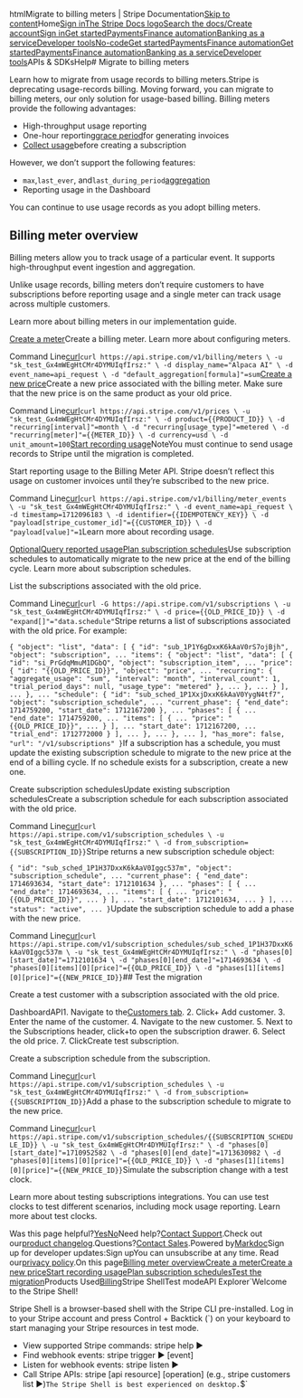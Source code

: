 htmlMigrate to billing meters | Stripe Documentation[Skip to content](#main-content)Home[Sign in](https://dashboard.stripe.com/login?redirect=https%3A%2F%2Fdocs.stripe.com%2Fbilling%2Fsubscriptions%2Fusage-based-legacy%2Fmigration-guide)[The Stripe Docs logo](/)[Search the docs/](#)[Create account](https://dashboard.stripe.com/register/billing)[Sign in](https://dashboard.stripe.com/login?redirect=https%3A%2F%2Fdocs.stripe.com%2Fbilling%2Fsubscriptions%2Fusage-based-legacy%2Fmigration-guide)[Get started](/get-started)[Payments](/payments)[Finance automation](/finance-automation)[Banking as a service](/financial-services)[Developer tools](/development)[No-code](/no-code)[Get started](/get-started)[Payments](/payments)[Finance automation](/finance-automation)[](#)[Get started](/get-started)[Payments](/payments)[Finance automation](/finance-automation)[Banking as a service](/financial-services)[Developer tools](/development)[](#)APIs & SDKsHelp[](#)[](#)# Migrate to billing meters

Learn how to migrate from usage records to billing meters.Stripe is deprecating usage-records billing. Moving forward, you can migrate to billing meters, our only solution for usage-based billing. Billing meters provide the following advantages:

- High-throughput usage reporting
- One-hour reporting[grace period](/billing/subscriptions/usage-based/pricing-models#grace-periods)for generating invoices
- [Collect usage](/billing/subscriptions/usage-based/recording-usage#recording-usage)before creating a subscription

However, we don’t support the following features:

- `max`,`last_ever`, and`last_during_period`[aggregation](/api/prices/object#price_object-recurring)
- Reporting usage in the Dashboard

You can continue to use usage records as you adopt billing meters.

## Billing meter overview

Billing meters allow you to track usage of a particular event. It supports high-throughput event ingestion and aggregation.

Unlike usage records, billing meters don’t require customers to have subscriptions before reporting usage and a single meter can track usage across multiple customers.

Learn more about billing meters in our implementation guide.

[Create a meter](#create-meter)Create a billing meter. Learn more about configuring meters.

Command Line[curl](#)`curl https://api.stripe.com/v1/billing/meters \
  -u "sk_test_Gx4mWEgHtCMr4DYMUIqfIrsz:" \
  -d display_name="Alpaca AI" \
  -d event_name=api_request \
  -d "default_aggregation[formula]"=sum`[Create a new price](#create-price)Create a new price associated with the billing meter. Make sure that the new price is on the same product as your old price.

Command Line[curl](#)`curl https://api.stripe.com/v1/prices \
  -u "sk_test_Gx4mWEgHtCMr4DYMUIqfIrsz:" \
  -d product={{PRODUCT_ID}} \
  -d "recurring[interval]"=month \
  -d "recurring[usage_type]"=metered \
  -d "recurring[meter]"={{METER_ID}} \
  -d currency=usd \
  -d unit_amount=100`[Start recording usage](#start-recording-usage)NoteYou must continue to send usage records to Stripe until the migration is completed.

Start reporting usage to the Billing Meter API. Stripe doesn’t reflect this usage on customer invoices until they’re subscribed to the new price.

Command Line[curl](#)`curl https://api.stripe.com/v1/billing/meter_events \
  -u "sk_test_Gx4mWEgHtCMr4DYMUIqfIrsz:" \
  -d event_name=api_request \
  -d timestamp=1712096183 \
  -d identifier={{IDEMPOTENCY_KEY}} \
  -d "payload[stripe_customer_id]"={{CUSTOMER_ID}} \
  -d "payload[value]"=1`Learn more about recording usage.

[OptionalQuery reported usage](#query-reported-usage)[Plan subscription schedules](#plan-subscription-schedules)Use subscription schedules to automatically migrate to the new price at the end of the billing cycle. Learn more about subscription schedules.

List the subscriptions associated with the old price.

Command Line[curl](#)`curl -G https://api.stripe.com/v1/subscriptions \
  -u "sk_test_Gx4mWEgHtCMr4DYMUIqfIrsz:" \
  -d price={{OLD_PRICE_ID}} \
  -d "expand[]"="data.schedule"`Stripe returns a list of subscriptions associated with the old price. For example:

`{
  "object": "list",
  "data": [
    {
      "id": "sub_1P1Y6gDxxK6kAaV0rS7ojBjh",
      "object": "subscription",
      ...
      "items": {
        "object": "list",
        "data": [
          {
            "id": "si_PrGdqMmuM1DGbQ",
            "object": "subscription_item",
            ...
            "price": {
              "id": "{{OLD_PRICE_ID}}",
              "object": "price",
              ...
              "recurring": {
                "aggregate_usage": "sum",
                "interval": "month",
                "interval_count": 1,
                "trial_period_days": null,
                "usage_type": "metered"
              },
              ...
            },
            ...
          }
        ],
        ...
      },
      ...
      "schedule": {
        "id": "sub_sched_1P1XxjDxxK6kAaV0YygN4tf7",
        "object": "subscription_schedule",
        ...
        "current_phase": {
          "end_date": 1714759200,
          "start_date": 1712167200
        },
        ...
        "phases": [
          {
            ...
            "end_date": 1714759200,
            ...
            "items": [
              {
                ...
                "price": "{{OLD_PRICE_ID}}",
                ...
              }
            ],
            ...
            "start_date": 1712167200,
            ...
            "trial_end": 1712772000
          }
        ],
        ...
      },
      ...
    },
    ...
  ],
  "has_more": false,
  "url": "/v1/subscriptions"
}`If a subscription has a schedule, you must update the existing subscription schedule to migrate to the new price at the end of a billing cycle. If no schedule exists for a subscription, create a new one.

Create subscription schedulesUpdate existing subscription schedulesCreate a subscription schedule for each subscription associated with the old price.

Command Line[curl](#)`curl https://api.stripe.com/v1/subscription_schedules \
  -u "sk_test_Gx4mWEgHtCMr4DYMUIqfIrsz:" \
  -d from_subscription={{SUBSCRIPTION_ID}}`Stripe returns a new subscription schedule object:

`{
  "id": "sub_sched_1P1H37DxxK6kAaV0Iggc537m",
  "object": "subscription_schedule",
  ...
  "current_phase": {
    "end_date": 1714693634,
    "start_date": 1712101634
  },
  ...
  "phases": [
    {
      ...
      "end_date": 1714693634,
      ...
      "items": [
        {
          ...
          "price": "{{OLD_PRICE_ID}}",
          ...
        }
      ],
      ...
      "start_date": 1712101634,
      ...
    }
  ],
  ...
  "status": "active",
  ...
}`Update the subscription schedule to add a phase with the new price.

Command Line[curl](#)`curl https://api.stripe.com/v1/subscription_schedules/sub_sched_1P1H37DxxK6kAaV0Iggc537m \
  -u "sk_test_Gx4mWEgHtCMr4DYMUIqfIrsz:" \
  -d "phases[0][start_date]"=1712101634 \
  -d "phases[0][end_date]"=1714693634 \
  -d "phases[0][items][0][price]"={{OLD_PRICE_ID}} \
  -d "phases[1][items][0][price]"={{NEW_PRICE_ID}}`## Test the migration

Create a test customer with a subscription associated with the old price.

DashboardAPI1. Navigate to the[Customers tab](https://dashboard.stripe.com/test/customers).
2. Click+ Add customer.
3. Enter the name of the customer.
4. Navigate to the new customer.
5. Next to the Subscriptions header, click+to open the subscription drawer.
6. Select the old price.
7. ClickCreate test subscription.

Create a subscription schedule from the subscription.

Command Line[curl](#)`curl https://api.stripe.com/v1/subscription_schedules \
  -u "sk_test_Gx4mWEgHtCMr4DYMUIqfIrsz:" \
  -d from_subscription={{SUBSCRIPTION_ID}}`Add a phase to the subscription schedule to migrate to the new price.

Command Line[curl](#)`curl https://api.stripe.com/v1/subscription_schedules/{{SUBSCRIPTION_SCHEDULE_ID}} \
  -u "sk_test_Gx4mWEgHtCMr4DYMUIqfIrsz:" \
  -d "phases[0][start_date]"=1710952582 \
  -d "phases[0][end_date]"=1713630982 \
  -d "phases[0][items][0][price]"={{OLD_PRICE_ID}} \
  -d "phases[1][items][0][price]"={{NEW_PRICE_ID}}`Simulate the subscription change with a test clock.

Learn more about testing subscriptions integrations. You can use test clocks to test different scenarios, including mock usage reporting. Learn more about test clocks.

Was this page helpful?[Yes](#)[No](#)Need help?[Contact Support](https://support.stripe.com/).Check out our[product changelog](https://stripe.com/blog/changelog).Questions?[Contact Sales](https://stripe.com/contact/sales).Powered by[Markdoc](https://markdoc.dev)Sign up for developer updates:Sign upYou can unsubscribe at any time. Read our[privacy policy](https://stripe.com/privacy).On this page[Billing meter overview](#billing-meter-overview)[Create a meter](#create-meter)[Create a new price](#create-price)[Start recording usage](#start-recording-usage)[Plan subscription schedules](#plan-subscription-schedules)[Test the migration](#test-the-migration)Products Used[Billing](/billing)Stripe ShellTest modeAPI Explorer[](https://stripe.com/docs/stripe-cli#install)`Welcome to the Stripe Shell!

Stripe Shell is a browser-based shell with the Stripe CLI pre-installed. Log in to your
Stripe account and press Control + Backtick (`) on your keyboard to start managing your Stripe
resources in test mode.

- View supported Stripe commands: stripe help ▶️
- Find webhook events: stripe trigger ▶️ [event]
- Listen for webhook events: stripe listen ▶
- Call Stripe APIs: stripe [api resource] [operation] (e.g., stripe customers list ▶️)`The Stripe Shell is best experienced on desktop.`$`